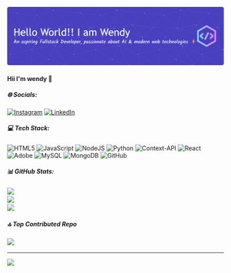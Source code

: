 <!-- ## Hi I'M wendy 👋 -->

![wenddyypy](./img/github-header-banner.png)

#### Hii I'm wendy 👋

##### 🌐 Socials:

[![Instagram](https://img.shields.io/badge/Instagram-%23E4405F.svg?logo=Instagram&logoColor=white)](https://instagram.com/wennxiao_) [![LinkedIn](https://img.shields.io/badge/LinkedIn-%230077B5.svg?logo=linkedin&logoColor=white)](https://linkedin.com/in/wendy.)

##### 💻 Tech Stack:

![HTML5](https://img.shields.io/badge/html5-%23E34F26.svg?style=for-the-badge&logo=html5&logoColor=white) ![JavaScript](https://img.shields.io/badge/javascript-%23323330.svg?style=for-the-badge&logo=javascript&logoColor=%23F7DF1E) ![NodeJS](https://img.shields.io/badge/node.js-6DA55F?style=for-the-badge&logo=node.js&logoColor=white) ![Python](https://img.shields.io/badge/python-3670A0?style=for-the-badge&logo=python&logoColor=ffdd54) ![Context-API](https://img.shields.io/badge/Context--Api-000000?style=for-the-badge&logo=react) ![React](https://img.shields.io/badge/react-%2320232a.svg?style=for-the-badge&logo=react&logoColor=%2361DAFB) ![Adobe](https://img.shields.io/badge/adobe-%23FF0000.svg?style=for-the-badge&logo=adobe&logoColor=white) ![MySQL](https://img.shields.io/badge/mysql-4479A1.svg?style=for-the-badge&logo=mysql&logoColor=white) ![MongoDB](https://img.shields.io/badge/MongoDB-%234ea94b.svg?style=for-the-badge&logo=mongodb&logoColor=white) ![GitHub](https://img.shields.io/badge/github-%23121011.svg?style=for-the-badge&logo=github&logoColor=white)

##### 📊 GitHub Stats:

![](https://github-readme-stats.vercel.app/api?username=wenddyyypy&theme=tokyonight&hide_border=true&include_all_commits=false&count_private=true)<br/>
![](https://nirzak-streak-stats.vercel.app/?user=wenddyyypy&theme=tokyonight&hide_border=true)<br/>
![](https://github-readme-stats.vercel.app/api/top-langs/?username=wenddyyypy&theme=tokyonight&hide_border=true&include_all_commits=false&count_private=true&layout=compact)

##### 🔝 Top Contributed Repo

![](https://github-contributor-stats.vercel.app/api?username=wenddyyypy&limit=5&theme=shadow_blue&combine_all_yearly_contributions=true)

---

[![](https://visitcount.itsvg.in/api?id=wenddyyypy&icon=0&color=0)](https://visitcount.itsvg.in)

<!-- Proudly created with GPRM ( https://gprm.itsvg.in ) -->

<!--
**wenddyyypy/wenddyyypy** is a ✨ _special_ ✨ repository because its `README.md` (this file) appears on your GitHub profile.

Here are some ideas to get you started:

- 🔭 I’m currently working on ...
- 🌱 I’m currently learning ...
- 👯 I’m looking to collaborate on ...
- 🤔 I’m looking for help with ...
- 💬 Ask me about ...
- 📫 How to reach me: ...
- 😄 Pronouns: ...
- ⚡ Fun fact: ...
-->
